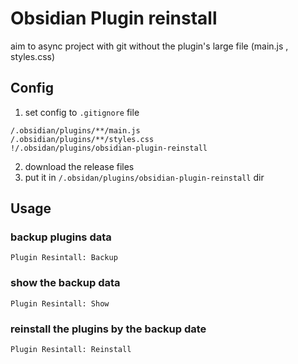 # Obsidian Plugin reinstall

aim to async project with git without the plugin's large file (main.js , styles.css)

## Config

1. set config to `.gitignore` file

```
/.obsidian/plugins/**/main.js
/.obsidian/plugins/**/styles.css
!/.obsidan/plugins/obsidian-plugin-reinstall
```

2. download the release files
3. put it in `/.obsidan/plugins/obsidian-plugin-reinstall` dir

## Usage

### backup plugins data

```
Plugin Resintall: Backup
```

### show the backup data

```
Plugin Resintall: Show
```

### reinstall the plugins by the backup date

```
Plugin Resintall: Reinstall
```
